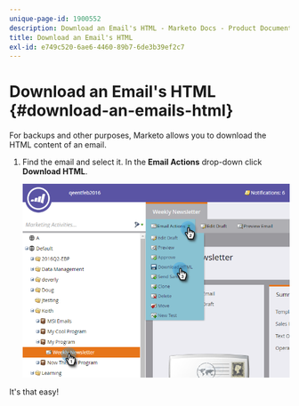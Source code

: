 ```yaml
---
unique-page-id: 1900552
description: Download an Email's HTML - Marketo Docs - Product Documentation
title: Download an Email's HTML
exl-id: e749c520-6ae6-4460-89b7-6de3b39ef2c7
---
```

# Download an Email's HTML {#download-an-emails-html}

For backups and other purposes, Marketo allows you to download the HTML content of an email.

1. Find the email and select it. In the **Email Actions** drop-down click **Download HTML**.

   ![](assets/one-4.png)

It's that easy!
